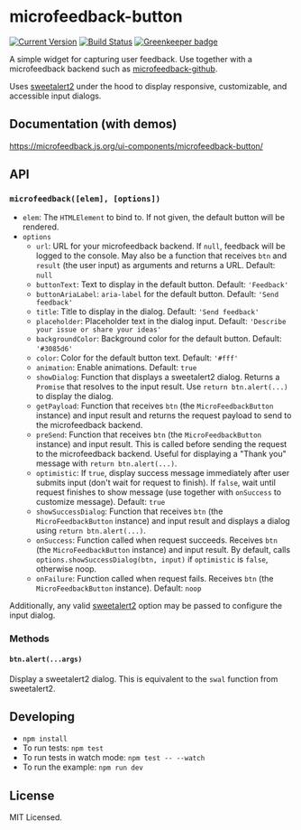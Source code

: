 # microfeedback-button

[![Current Version](https://img.shields.io/npm/v/microfeedback-button.svg)](https://www.npmjs.org/package/microfeedback-button)
[![Build Status](https://travis-ci.org/microfeedback/microfeedback-button.svg?branch=master)](https://travis-ci.org/microfeedback/microfeedback-button)
[![Greenkeeper badge](https://badges.greenkeeper.io/microfeedback/microfeedback-button.svg)](https://greenkeeper.io/)

A simple widget for capturing user feedback. Use together with a microfeedback backend such as [microfeedback-github](https://github.com/microfeedback/microfeedback-github).

Uses [sweetalert2](https://sweetalert2.github.io/) under the hood to
display responsive, customizable, and accessible input dialogs.

## Documentation (with demos)

https://microfeedback.js.org/ui-components/microfeedback-button/

## API

### `microfeedback([elem], [options])`

- `elem`: The `HTMLElement` to bind to. If not given, the default button
will be rendered.
- `options`
  - `url`: URL for your microfeedback backend. If `null`,
  feedback will be logged to the console. May also be a function that
  receives `btn` and `result` (the user input) as arguments and returns a URL. Default: `null`
  - `buttonText`: Text to display in the default button. Default: `'Feedback'`
  - `buttonAriaLabel`: `aria-label` for the default button. Default: `'Send feedback'`
  - `title`: Title to display in the dialog. Default: `'Send feedback'`
  - `placeholder`: Placeholder text in the dialog input. Default: `'Describe your issue or share your ideas'`
  - `backgroundColor`: Background color for the default button. Default: `'#3085d6'`
  - `color`: Color for the default button text. Default: `'#fff'`
  - `animation`: Enable animations. Default: `true`
  - `showDialog`: Function that displays a sweetalert2 dialog. Returns a
  `Promise` that resolves to the input result. Use `return btn.alert(...)` to
  display the dialog.
  - `getPayload`: Function that receives `btn` (the
      `MicroFeedbackButton` instance) and input result and returns
      the request payload to send to the microfeedback backend.
  - `preSend`: Function that receives `btn` (the
      `MicroFeedbackButton` instance) and input result. This is called
      before sending the request to the microfeedback backend. Useful for
      displaying a "Thank you" message with `return btn.alert(...)`.
  - `optimistic`: If `true`, display success message immediately after
    user submits input (don't wait for request to finish). If `false`,
    wait until request finishes to show message (use together with
        `onSuccess` to customize message). Default: `true`
  - `showSuccessDialog`: Function that receives `btn` (the
      `MicroFeedbackButton` instance) and input result and
      displays a dialog using `return btn.alert(...)`.
  - `onSuccess`: Function called when request succeeds. Receives `btn` (the
      `MicroFeedbackButton` instance) and input result. By default,
      calls `options.showSuccessDialog(btn, input)` if `optimistic` is
      `false`, otherwise noop.
  - `onFailure`:  Function called when request fails. Receives `btn` (the
      `MicroFeedbackButton` instance). Default: `noop`

Additionally, any valid [sweetalert2](https://sweetalert2.github.io/#configuration) option may be
passed to configure the input dialog.


### Methods

#### `btn.alert(...args)`

Display a sweetalert2 dialog. This is equivalent to the `swal` function
from sweetalert2.

## Developing

* `npm install`
* To run tests: `npm test`
* To run tests in watch mode: `npm test -- --watch`
* To run the example: `npm run dev`

## License

MIT Licensed.
